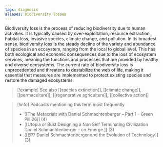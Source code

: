 ```yaml
---
tags: diagnosis
aliases: biodiversity losses
---
```


Biodiversity loss is the process of reducing biodiversity due to human activities. It is typically caused by over-exploitation, resource extraction, habitat loss, invasive species, climate change, and pollution. In its broadest sense, biodiversity loss is the steady decline of the variety and abundance of species in an ecosystem, ranging from the local to global level. This has both ecological and economic consequences due to the loss of ecosystem services, meaning the functions and processes that are provided by healthy and diverse ecosystems. The current rate of biodiversity loss is unprecedented and threatens to destabilize the web of life, making it essential that measures are implemented to protect existing species and restore the damaged ecosystems.

> [!example] See also
> [[species extinction]], [[climate change]], [[permaculture]], [[regenerative agriculture]], [[collective action]]

> [!info] Podcasts mentioning this term most frequently
> * [[The Metacrisis with Daniel Schmachtenberger – Part 1 – Green Pill 26]] (4)
> * [[Utopia or Bust Designing a Non Self Terminating Civilization   Daniel Schmachtenberger - on Emerge.]] (3)
> * [[EP7 Daniel Schmachtenberger and the Evolution of Technology]] (3)